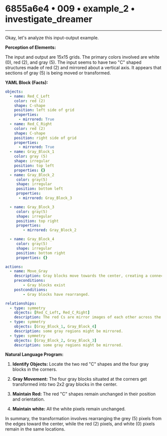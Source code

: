 # 6855a6e4 • 009 • example_2 • investigate_dreamer

---
Okay, let's analyze this input-output example.

**Perception of Elements:**

The input and output are 15x15 grids. The primary colors involved are white (0), red (2), and gray (5).  The input seems to have two "C" shaped structures made of red (2) and mirrored about a vertical axis. It appears that sections of gray (5) is being moved or transformed.

**YAML Block (Facts):**



```yaml
objects:
  - name: Red_C_Left
    color: red (2)
    shape: C-shape
    position: left side of grid
    properties:
      - mirrored: True
  - name: Red_C_Right
    color: red (2)
    shape: C-shape
    position: right side of grid
    properties:
      - mirrored: True
  - name: Gray_Block_1
    color: gray (5)
    shape: irregular
    position: top left
    properties: {}
  - name: Gray_Block_2
     color: gray(5)
     shape: irregular
     position: bottom left
     properties:
      - mirrored: Gray_Block_3

  - name: Gray_Block_3
     color: gray(5)
     shape: irregular
     position: top right
     properties:
        - mirrored: Gray_Block_2

  - name: Gray_Block_4
     color: gray(5)
     shape: irregular
     position: bottom right
     properties: {}

actions:
  - name: Move_Gray
    description: Gray blocks move towards the center, creating a connected horizontal gray shape
    preconditions:
        - Gray blocks exist
    postconditions:
        - Gray blocks have rearranged.

relationships:
  - type: symmetry
    objects: [Red_C_Left, Red_C_Right]
    description: The red Cs are mirror images of each other across the vertical axis.
  - type: symmetry
    objects: [Gray_Block_1, Gray_Block_4]
    description: some gray regions might be mirrored.
  - type: symmetry
    objects: [Gray_Block_2, Gray_Block_3]
    description: some gray regions might be mirrored.
```



**Natural Language Program:**

1.  **Identify Objects:** Locate the two red "C" shapes and the four gray blocks in the corners.

2.  **Gray Movement:** The four gray blocks situated at the corners get transformed into two 2x2 gray blocks in the center.

3. **Maintain Red:** The red "C" shapes remain unchanged in their position and orientation.
4. **Maintain white:** All the white pixels remain unchanged.

In summary, the transformation involves rearranging the grey (5) pixels from the edges toward the center, while the red (2) pixels, and white (0) pixels remain in the same locations.

